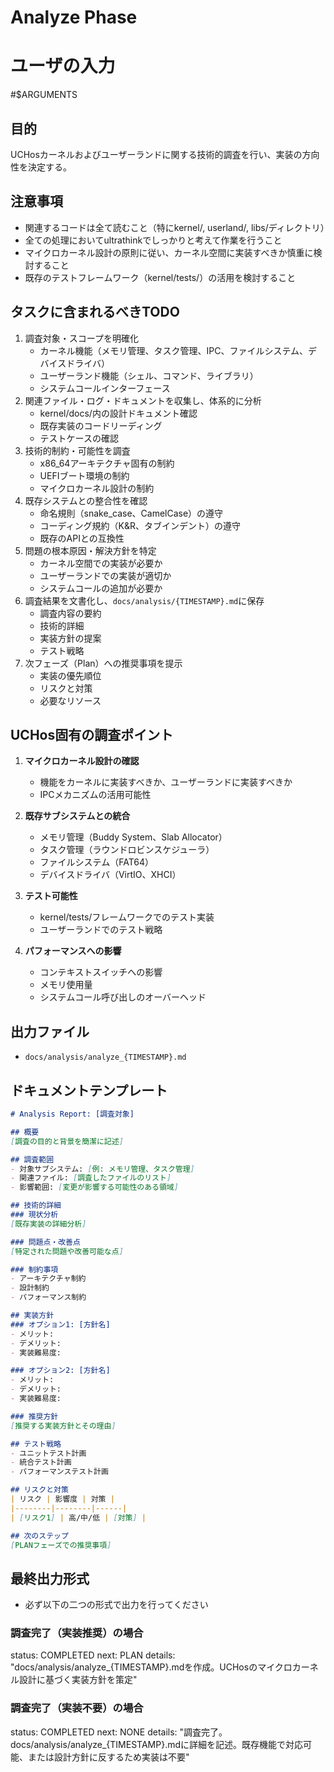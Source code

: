 # Analyze Phase

# ユーザの入力
#$ARGUMENTS

## 目的
UCHosカーネルおよびユーザーランドに関する技術的調査を行い、実装の方向性を決定する。

## 注意事項
- 関連するコードは全て読むこと（特にkernel/, userland/, libs/ディレクトリ）
- 全ての処理においてultrathinkでしっかりと考えて作業を行うこと
- マイクロカーネル設計の原則に従い、カーネル空間に実装すべきか慎重に検討すること
- 既存のテストフレームワーク（kernel/tests/）の活用を検討すること

## タスクに含まれるべきTODO
1. 調査対象・スコープを明確化
   - カーネル機能（メモリ管理、タスク管理、IPC、ファイルシステム、デバイスドライバ）
   - ユーザーランド機能（シェル、コマンド、ライブラリ）
   - システムコールインターフェース
2. 関連ファイル・ログ・ドキュメントを収集し、体系的に分析
   - kernel/docs/内の設計ドキュメント確認
   - 既存実装のコードリーディング
   - テストケースの確認
3. 技術的制約・可能性を調査
   - x86_64アーキテクチャ固有の制約
   - UEFIブート環境の制約
   - マイクロカーネル設計の制約
4. 既存システムとの整合性を確認
   - 命名規則（snake_case、CamelCase）の遵守
   - コーディング規約（K&R、タブインデント）の遵守
   - 既存のAPIとの互換性
5. 問題の根本原因・解決方針を特定
   - カーネル空間での実装が必要か
   - ユーザーランドでの実装が適切か
   - システムコールの追加が必要か
6. 調査結果を文書化し、`docs/analysis/{TIMESTAMP}.md`に保存
   - 調査内容の要約
   - 技術的詳細
   - 実装方針の提案
   - テスト戦略
7. 次フェーズ（Plan）への推奨事項を提示
   - 実装の優先順位
   - リスクと対策
   - 必要なリソース

## UCHos固有の調査ポイント
1. **マイクロカーネル設計の確認**
   - 機能をカーネルに実装すべきか、ユーザーランドに実装すべきか
   - IPCメカニズムの活用可能性
   
2. **既存サブシステムとの統合**
   - メモリ管理（Buddy System、Slab Allocator）
   - タスク管理（ラウンドロビンスケジューラ）
   - ファイルシステム（FAT64）
   - デバイスドライバ（VirtIO、XHCI）

3. **テスト可能性**
   - kernel/tests/フレームワークでのテスト実装
   - ユーザーランドでのテスト戦略

4. **パフォーマンスへの影響**
   - コンテキストスイッチへの影響
   - メモリ使用量
   - システムコール呼び出しのオーバーヘッド

## 出力ファイル
- `docs/analysis/analyze_{TIMESTAMP}.md`

## ドキュメントテンプレート
```markdown
# Analysis Report: [調査対象]

## 概要
[調査の目的と背景を簡潔に記述]

## 調査範囲
- 対象サブシステム: [例: メモリ管理、タスク管理]
- 関連ファイル: [調査したファイルのリスト]
- 影響範囲: [変更が影響する可能性のある領域]

## 技術的詳細
### 現状分析
[既存実装の詳細分析]

### 問題点・改善点
[特定された問題や改善可能な点]

### 制約事項
- アーキテクチャ制約
- 設計制約
- パフォーマンス制約

## 実装方針
### オプション1: [方針名]
- メリット:
- デメリット:
- 実装難易度:

### オプション2: [方針名]
- メリット:
- デメリット:
- 実装難易度:

### 推奨方針
[推奨する実装方針とその理由]

## テスト戦略
- ユニットテスト計画
- 統合テスト計画
- パフォーマンステスト計画

## リスクと対策
| リスク | 影響度 | 対策 |
|--------|--------|------|
| [リスク1] | 高/中/低 | [対策] |

## 次のステップ
[PLANフェーズでの推奨事項]
```

## 最終出力形式
- 必ず以下の二つの形式で出力を行ってください

### 調査完了（実装推奨）の場合
status: COMPLETED
next: PLAN
details: "docs/analysis/analyze_{TIMESTAMP}.mdを作成。UCHosのマイクロカーネル設計に基づく実装方針を策定"

### 調査完了（実装不要）の場合
status: COMPLETED
next: NONE
details: "調査完了。docs/analysis/analyze_{TIMESTAMP}.mdに詳細を記述。既存機能で対応可能、または設計方針に反するため実装は不要"